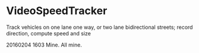 # VideoSpeedTracker
Track vehicles on one lane one way, or two lane bidirectional streets; record direction, compute speed and size

20160204 1603  Mine.  All mine.
